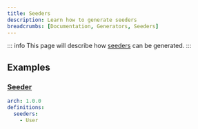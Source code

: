 ```yaml
---
title: Seeders
description: Learn how to generate seeders
breadcrumbs: [Documentation, Generators, Seeders]
---
```


::: info
This page will describe how [seeders](https://laravel.com/docs/10.x/seeding) can be generated.
:::

## Examples

### [Seeder](https://laravel.com/docs/10.x/seeding#writing-seeders)

```yaml
arch: 1.0.0
definitions:
  seeders:
    - User
```
